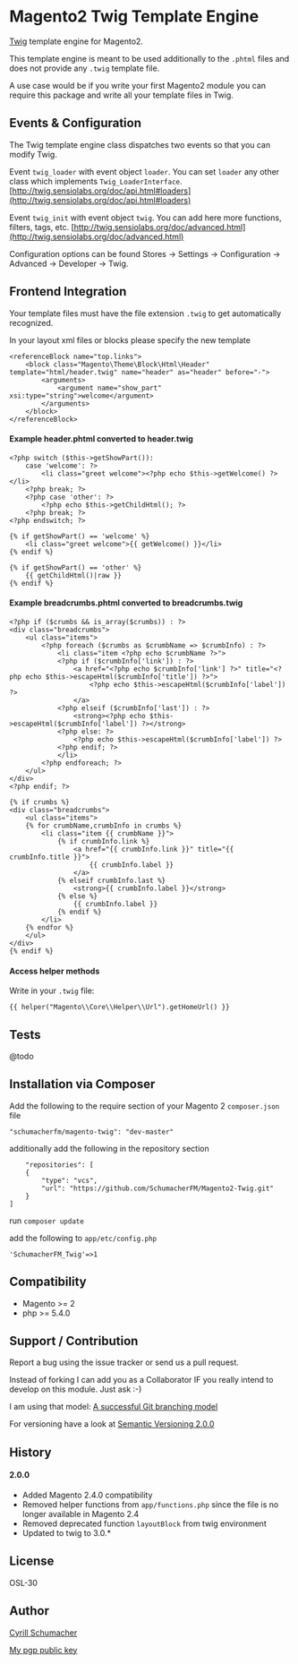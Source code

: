 Magento2 Twig Template Engine
============

[Twig](http://twig.sensiolabs.org) template engine for Magento2.

This template engine is meant to be used additionally to the `.phtml` files and does not 
provide any `.twig` template file.

A use case would be if you write your first Magento2 module you can require this package
and write all your template files in Twig.

Events & Configuration
-------------

The Twig template engine class dispatches two events so that you can modify Twig.

Event `twig_loader` with event object `loader`. You can set `loader` any other class which implements
`Twig_LoaderInterface`. [http://twig.sensiolabs.org/doc/api.html#loaders](http://twig.sensiolabs.org/doc/api.html#loaders)

Event `twig_init` with event object `twig`. You can add here more functions, filters, tags, etc.
[http://twig.sensiolabs.org/doc/advanced.html](http://twig.sensiolabs.org/doc/advanced.html)

Configuration options can be found Stores -> Settings -> Configuration -> Advanced -> Developer -> Twig.

Frontend Integration
--------------------

Your template files must have the file extension `.twig` to get automatically recognized.

In your layout xml files or blocks please specify the new template

```
<referenceBlock name="top.links">
    <block class="Magento\Theme\Block\Html\Header" template="html/header.twig" name="header" as="header" before="-">
        <arguments>
            <argument name="show_part" xsi:type="string">welcome</argument>
        </arguments>
    </block>
</referenceBlock>
```

#### Example header.phtml converted to header.twig

```
<?php switch ($this->getShowPart()):
    case 'welcome': ?>
        <li class="greet welcome"><?php echo $this->getWelcome() ?></li>
    <?php break; ?>
    <?php case 'other': ?>
        <?php echo $this->getChildHtml(); ?>
    <?php break; ?>
<?php endswitch; ?>
```

```
{% if getShowPart() == 'welcome' %}
    <li class="greet welcome">{{ getWelcome() }}</li>
{% endif %}

{% if getShowPart() == 'other' %}
    {{ getChildHtml()|raw }}
{% endif %}
```

#### Example breadcrumbs.phtml converted to breadcrumbs.twig

```
<?php if ($crumbs && is_array($crumbs)) : ?>
<div class="breadcrumbs">
    <ul class="items">
        <?php foreach ($crumbs as $crumbName => $crumbInfo) : ?>
            <li class="item <?php echo $crumbName ?>">
            <?php if ($crumbInfo['link']) : ?>
                <a href="<?php echo $crumbInfo['link'] ?>" title="<?php echo $this->escapeHtml($crumbInfo['title']) ?>">
                    <?php echo $this->escapeHtml($crumbInfo['label']) ?>
                </a>
            <?php elseif ($crumbInfo['last']) : ?>
                <strong><?php echo $this->escapeHtml($crumbInfo['label']) ?></strong>
            <?php else: ?>
                <?php echo $this->escapeHtml($crumbInfo['label']) ?>
            <?php endif; ?>
            </li>
        <?php endforeach; ?>
    </ul>
</div>
<?php endif; ?>
```

```
{% if crumbs %}
<div class="breadcrumbs">
    <ul class="items">
    {% for crumbName,crumbInfo in crumbs %}
        <li class="item {{ crumbName }}">
            {% if crumbInfo.link %}
                <a href="{{ crumbInfo.link }}" title="{{ crumbInfo.title }}">
                    {{ crumbInfo.label }}
                </a>
            {% elseif crumbInfo.last %}
                <strong>{{ crumbInfo.label }}</strong>
            {% else %}
                {{ crumbInfo.label }}
            {% endif %}
        </li>
    {% endfor %}
    </ul>
</div>
{% endif %}
```

#### Access helper methods

Write in your `.twig` file:

```
{{ helper("Magento\\Core\\Helper\\Url").getHomeUrl() }}
```

Tests
-----

@todo

Installation via Composer
------------

Add the following to the require section of your Magento 2 `composer.json` file

    "schumacherfm/magento-twig": "dev-master"

additionally add the following in the repository section

        "repositories": [
        {
            "type": "vcs",
            "url": "https://github.com/SchumacherFM/Magento2-Twig.git"
        }
    ]
    
run `composer update`

add the following to `app/etc/config.php`

    'SchumacherFM_Twig'=>1

Compatibility
-------------

- Magento >= 2
- php >= 5.4.0

Support / Contribution
----------------------

Report a bug using the issue tracker or send us a pull request.

Instead of forking I can add you as a Collaborator IF you really intend to develop on this module. Just ask :-)

I am using that model: [A successful Git branching model](http://nvie.com/posts/a-successful-git-branching-model/)

For versioning have a look at [Semantic Versioning 2.0.0](http://semver.org/)

History
-------

#### 2.0.0

- Added Magento 2.4.0 compatibility
- Removed helper functions from `app/functions.php` since the file is no longer available in Magento 2.4
- Removed deprecated function `layoutBlock` from twig environment
- Updated to twig to 3.0.* 

License
-------

OSL-30

Author
------

[Cyrill Schumacher](http://cyrillschumacher.com)

[My pgp public key](http://www.schumacher.fm/cyrill.asc)
